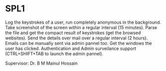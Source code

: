 # SPL1

Log the keystrokes of a user, run completely anonymous in the background.
Take screenshot of the screen within a regular interval (15 minutes).
Parse the file and get the compact result of keystrokes (get the browsed websites).
Send the details over mail over a regular interval (2 hours). Emails can be manually sent via admin pannel too.
Get the windows the user has clicked.
Authentication and Admin surveilance support (CTRL+SHIFT+TAB to launch the admin pannel).


Supervisor: Dr. B M Mainul Hossain
